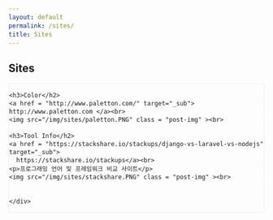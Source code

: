 ```yaml
---
layout: default
permalink: /sites/
title: Sites
---
```




<!-- Slider Start -->
<section id="sites-header">
  <div class="container">
    <div class="row">
      <div class="col-md-12">
        <div class="block">
          <h1 class="animated fadeInUp home-title">Sites</h1>
        </div>
      </div>
    </div>
  </div>
</section>


<div class="post">
  <!-- Wrapper Start -->
  <section id="intro" style="border: 1px dotted #ddd;">
    <div>

    <h3>Color</h2>
    <a href = "http://www.paletton.com/" target="_sub"> http://www.paletton.com </a><br>
    <img src="/img/sites/paletton.PNG" class = "post-img" ><br>

    <h3>Tool Info</h2>
    <a href = "https://stackshare.io/stackups/django-vs-laravel-vs-nodejs" target="_sub">
      https://stackshare.io/stackups</a><br>
    <p>프로그래밍 언어 및 프레임워크 비교 사이트</p>
    <img src="/img/sites/stackshare.PNG" class = "post-img" ><br>


    </div>
  </section>
</div>

